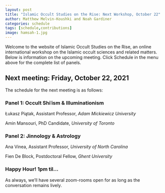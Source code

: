 ```yaml
---
layout: post
title: "Islamic Occult Studies on the Rise: Next Workshop, October 22"
author: Matthew Melvin-Koushki and Noah Gardiner
categories: schedule
tags: [schedule,contributions]
image: hamsah-1.jpg
---
```


Welcome to the website of Islamic Occult Studies on the Rise, an online international workshop on the Islamic occult sciences and related matters. Below is information on the upcoming meeting. Click Schedule in the menu above for the complete list of panels.

## Next meeting: Friday, October 22, 2021

The schedule for the next meeting is as follows:

### Panel 1: Occult Shiʿism & Illuminationism

Łukasz Piątak, Assistant Professor, *Adam Mickiewicz University*

Amin Mansouri, PhD Candidate, *University of Toronto*


### Panel 2: Jinnology & Astrology

Ana Vinea, Assistant Professor, *University of North Carolina*

Fien De Block, Postdoctoral Fellow, *Ghent University*


### Happy Hour! 1pm til...
As always, we’ll have several zoom-rooms open for as long as the conversation remains lively.
